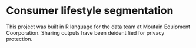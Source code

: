 # Consumer lifestyle segmentation

This project was built in R language for the data team at Moutain Equipment Coorporation. Sharing outputs have been deidentified for privacy protection. 